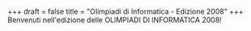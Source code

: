 +++
draft = false
title = "Olimpiadi di Informatica - Edizione 2008"
+++
Benvenuti nell'edizione delle OLIMPIADI DI INFORMATICA 2008!
